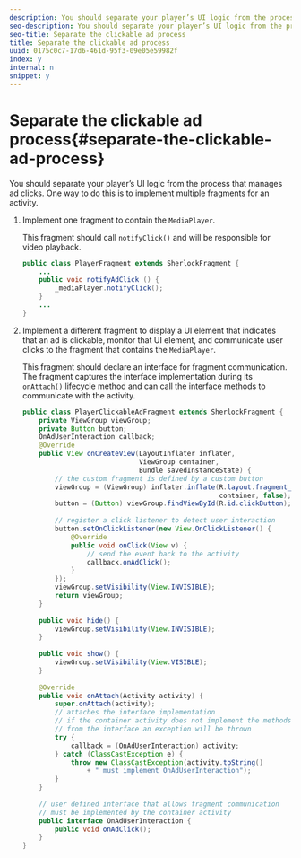 ```yaml
---
description: You should separate your player’s UI logic from the process that manages ad clicks. One way to do this is to implement multiple fragments for an activity.
seo-description: You should separate your player’s UI logic from the process that manages ad clicks. One way to do this is to implement multiple fragments for an activity.
seo-title: Separate the clickable ad process
title: Separate the clickable ad process
uuid: 0175c0c7-17d6-461d-95f3-09e05e59982f
index: y
internal: n
snippet: y
---
```


# Separate the clickable ad process{#separate-the-clickable-ad-process}

You should separate your player’s UI logic from the process that manages ad clicks. One way to do this is to implement multiple fragments for an activity.

1. Implement one fragment to contain the `MediaPlayer`.

   This fragment should call `notifyClick()` and will be responsible for video playback. 

   ```java
   public class PlayerFragment extends SherlockFragment { 
       ... 
       public void notifyAdClick () { 
           _mediaPlayer.notifyClick(); 
       } 
       ... 
   } 
   
   ```

1. Implement a different fragment to display a UI element that indicates that an ad is clickable, monitor that UI element, and communicate user clicks to the fragment that contains the `MediaPlayer`.

   This fragment should declare an interface for fragment communication. The fragment captures the interface implementation during its `onAttach()` lifecycle method and can call the interface methods to communicate with the activity.

   ```java
   public class PlayerClickableAdFragment extends SherlockFragment { 
       private ViewGroup viewGroup; 
       private Button button; 
       OnAdUserInteraction callback; 
       @Override 
       public View onCreateView(LayoutInflater inflater,  
                                ViewGroup container,  
                                Bundle savedInstanceState) { 
           // the custom fragment is defined by a custom button 
           viewGroup = (ViewGroup) inflater.inflate(R.layout.fragment_player_clickable_ad,  
                                                    container, false); 
           button = (Button) viewGroup.findViewById(R.id.clickButton); 
    
           // register a click listener to detect user interaction 
           button.setOnClickListener(new View.OnClickListener() { 
               @Override 
               public void onClick(View v) { 
                   // send the event back to the activity 
                   callback.onAdClick(); 
               } 
           }); 
           viewGroup.setVisibility(View.INVISIBLE); 
           return viewGroup; 
       } 
    
       public void hide() { 
           viewGroup.setVisibility(View.INVISIBLE); 
       } 
    
       public void show() { 
           viewGroup.setVisibility(View.VISIBLE);     
       } 
    
       @Override 
       public void onAttach(Activity activity) { 
           super.onAttach(activity); 
           // attaches the interface implementation 
           // if the container activity does not implement the methods  
           // from the interface an exception will be thrown 
           try { 
               callback = (OnAdUserInteraction) activity; 
           } catch (ClassCastException e) { 
               throw new ClassCastException(activity.toString() 
                   + " must implement OnAdUserInteraction"); 
           }     
       } 
    
       // user defined interface that allows fragment communication 
       // must be implemented by the container activity 
       public interface OnAdUserInteraction { 
           public void onAdClick(); 
       } 
   } 
   
   ```

